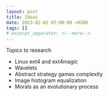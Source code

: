 ```yaml
---
layout: post
title: Ideas
date: 2023-02-02 07:00:00 +0200
tags: []
# excerpt_separator: <!--more-->
---
```


Topics to research
- Linux ext4 and ext4magic
- Wavelets
- Abstract strategy games complexity
- Image histogram equalization
- Morals as an evolutionary process